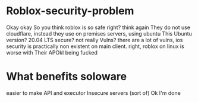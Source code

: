 # Roblox-security-problem
Okay okay
So you think roblox is so safe right?
think again
They do not use cloudflare, instead they use on premises servers, using ubuntu
This Ubuntu version? 20.04 LTS
secure? not really
Vulns? there are a lot of vulns,
ios security is practically non existent on main client.
right, roblox on linux is worse with Their APOkI being fucked

# What benefits soloware

easier to make API and executor
Insecure servers (sort of)
Ok I'm done
